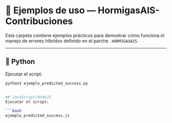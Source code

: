 # 📂 Ejemplos de uso — HormigasAIS-Contribuciones

Esta carpeta contiene ejemplos prácticos para demostrar cómo funciona el manejo de errores híbridos definido en el parche `.HORMIGASAIS`.

---

## 🐍 Python
Ejecutar el script:

```bash
python3 ejemplo_predicted_success.py


## JavaScript/NodeJS
Ejecutar el script: 

```bash
ejemplo_predicted_success.js 
